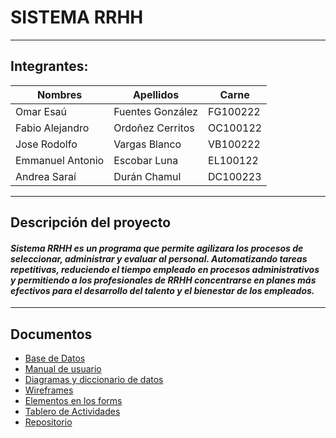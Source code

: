 # SISTEMA RRHH
---------------------------------------------------------------
## Integrantes:
Nombres | Apellidos | Carne
-----|----|-----
Omar Esaú |Fuentes González| FG100222
Fabio Alejandro | Ordoñez Cerritos| OC100122
Jose Rodolfo | Vargas Blanco | VB100222
Emmanuel Antonio | Escobar Luna | EL100122
Andrea Saraí | Durán Chamul | DC100223

-----------------------------------------------------------------
## Descripción del proyecto
#### _Sistema RRHH es un programa que permite agilizara los procesos de seleccionar, administrar y evaluar al personal. Automatizando tareas repetitivas, reduciendo el tiempo empleado en procesos administrativos y permitiendo a los profesionales de RRHH concentrarse en planes más efectivos para el desarrollo del talento y el bienestar de los empleados._
---------------------------------------------------------------
## Documentos
* [Base de Datos](https://github.com/gonesau/SistemaRRHH/blob/master/RecursosHumanos-2023-11-28-21-4.bacpac)
* [Manual de usuario ](https://github.com/gonesau/SistemaRRHH/blob/master/Manual%20de%20Usuario.pdf)
* [Diagramas y diccionario de datos](https://github.com/gonesau/SistemaRRHH/blob/master/Diccionario%20y%20Diagramas.pdf)
* [Wireframes](https://drive.google.com/file/d/1PPgyQN-I2Rq-Vvmw_RmvkllbhYe5gJFQ/view?usp=sharing)
* [Elementos en los forms](https://docs.google.com/document/d/1mys945W0DLNuBP4-MIFQOdoOl09yuXvF/edit?usp=sharing&ouid=102572585544710518347&rtpof=true&sd=true)
* [Tablero de Actividades](https://docs.google.com/document/d/1mo5xKElN7e4cj-y3BQlWI-AQqqlTS7lvNkJk_jkXTgs/edit?usp=sharing)
* [Repositorio](https://github.com/gonesau/SistemaRRHH)

